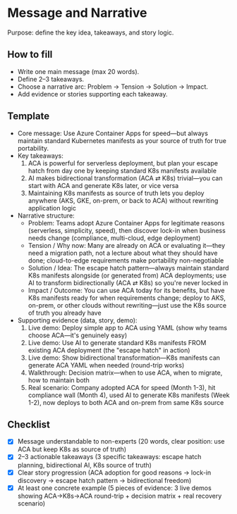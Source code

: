 # Message and Narrative
Purpose: define the key idea, takeaways, and story logic.

## How to fill
- Write one main message (max 20 words).
- Define 2–3 takeaways.
- Choose a narrative arc: Problem → Tension → Solution → Impact.
- Add evidence or stories supporting each takeaway.

## Template
- Core message: Use Azure Container Apps for speed—but always maintain standard Kubernetes manifests as your source of truth for true portability.
- Key takeaways:
  1. ACA is powerful for serverless deployment, but plan your escape hatch from day one by keeping standard K8s manifests available
  2. AI makes bidirectional transformation (ACA ⇄ K8s) trivial—you can start with ACA and generate K8s later, or vice versa
  3. Maintaining K8s manifests as source of truth lets you deploy anywhere (AKS, GKE, on-prem, or back to ACA) without rewriting application logic
- Narrative structure:
  - Problem: Teams adopt Azure Container Apps for legitimate reasons (serverless, simplicity, speed), then discover lock-in when business needs change (compliance, multi-cloud, edge deployment)
  - Tension / Why now: Many are already on ACA or evaluating it—they need a migration path, not a lecture about what they should have done; cloud-to-edge requirements make portability non-negotiable
  - Solution / Idea: The escape hatch pattern—always maintain standard K8s manifests alongside (or generated from) ACA deployments; use AI to transform bidirectionally (ACA ⇄ K8s) so you're never locked in
  - Impact / Outcome: You can use ACA today for its benefits, but have K8s manifests ready for when requirements change; deploy to AKS, on-prem, or other clouds without rewriting—just use the K8s source of truth you already have
- Supporting evidence (data, story, demo):
  1. Live demo: Deploy simple app to ACA using YAML (show why teams choose ACA—it's genuinely easy)
  2. Live demo: Use AI to generate standard K8s manifests FROM existing ACA deployment (the "escape hatch" in action)
  3. Live demo: Show bidirectional transformation—K8s manifests can generate ACA YAML when needed (round-trip works)
  4. Walkthrough: Decision matrix—when to use ACA, when to migrate, how to maintain both
  5. Real scenario: Company adopted ACA for speed (Month 1-3), hit compliance wall (Month 4), used AI to generate K8s manifests (Week 1-2), now deploys to both ACA and on-prem from same K8s source

## Checklist
- [x] Message understandable to non-experts (20 words, clear position: use ACA but keep K8s as source of truth)
- [x] 2–3 actionable takeaways (3 specific takeaways: escape hatch planning, bidirectional AI, K8s source of truth)
- [x] Clear story progression (ACA adoption for good reasons → lock-in discovery → escape hatch pattern → bidirectional freedom)
- [x] At least one concrete example (5 pieces of evidence: 3 live demos showing ACA→K8s→ACA round-trip + decision matrix + real recovery scenario)
